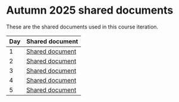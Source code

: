 # Autumn 2025 shared documents

These are the shared documents used in this course iteration.

Day  |Shared document
-----|------------------------------------
1    |[Shared document](20251023.md)
2    |[Shared document](20251024.md)
3    |[Shared document](20251025.md)
4    |[Shared document](20251026.md)
5    |[Shared document](20251027.md)
